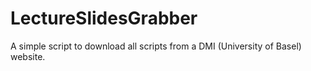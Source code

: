 # LectureSlidesGrabber
A simple script to download all scripts from a DMI (University of Basel) website.
